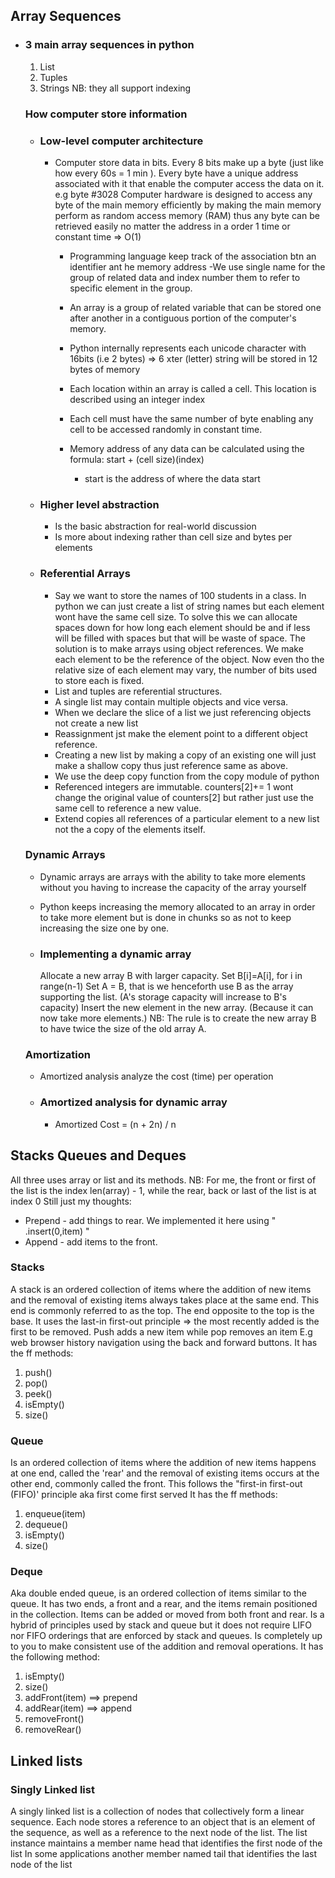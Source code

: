 ## Array Sequences

- ### 3 main array sequences in python

  1. List
  2. Tuples
  3. Strings
     NB: they all support indexing

  ### How computer store information

  - ### Low-level computer architecture

    - Computer store data in bits. Every 8 bits make up a byte (just like how every 60s = 1 min ). Every byte have a unique address associated with it that enable the computer access the data on it. e.g byte #3028
      Computer hardware is designed to access any byte of the main memory efficiently by making the main memory perform as random access memory (RAM) thus any byte can be retrieved easily no matter the address in a order 1 time or constant time => O(1)

      - Programming language keep track of the association btn an identifier ant he memory address
        -We use single name for the group of related data and index number them to refer to specific element in the group.
      - An array is a group of related variable that can be stored one after another in a contiguous portion of the computer's memory.

      - Python internally represents each unicode character with 16bits (i.e 2 bytes) => 6 xter (letter) string will be stored in 12 bytes of memory
      - Each location within an array is called a cell. This location is described using an integer index
      - Each cell must have the same number of byte enabling any cell to be accessed randomly in constant time.
      - Memory address of any data can be calculated using the formula: start + (cell size)(index)
        - start is the address of where the data start

  - ### Higher level abstraction

    - Is the basic abstraction for real-world discussion
    - Is more about indexing rather than cell size and bytes per elements

  - ### Referential Arrays

    - Say we want to store the names of 100 students in a class. In python we can just create a list of string names but each element wont have the same cell size. To solve this we can allocate spaces down for how long each element should be and if less will be filled with spaces but that will be waste of space. The solution is to make arrays using object references. We make each element to be the reference of the object. Now even tho the relative size of each element may vary, the number of bits used to store each is fixed.
    - List and tuples are referential structures.
    - A single list may contain multiple objects and vice versa.
    - When we declare the slice of a list we just referencing objects not create a new list
    - Reassignment jst make the element point to a different object reference.
    - Creating a new list by making a copy of an existing one will just make a shallow copy thus just reference same as above.
    - We use the deep copy function from the copy module of python
    - Referenced integers are immutable. counters[2]+= 1 wont change the original value of counters[2] but rather just use the same cell to reference a new value.
    - Extend copies all references of a particular element to a new list not the a copy of the elements itself.

  ### Dynamic Arrays

  - Dynamic arrays are arrays with the ability to take more elements without you having to increase the capacity of the array yourself
  - Python keeps increasing the memory allocated to an array in order to take more element but is done in chunks so as not to keep increasing the size one by one.

  - ### Implementing a dynamic array
    Allocate a new array B with larger capacity.
    Set B[i]=A[i], for i in range(n-1)
    Set A = B, that is we henceforth use B as the array supporting the list. (A's storage capacity will increase to B's capacity)
    Insert the new element in the new array. (Because it can now take more elements.)
    NB: The rule is to create the new array B to have twice the size of the old array A.

  ### Amortization

  - Amortized analysis analyze the cost (time) per operation
  - ### Amortized analysis for dynamic array
    - Amortized Cost = (n + 2n) / n

## Stacks Queues and Deques

All three uses array or list and its methods.
NB: For me, the front or first of the list is the index len(array) - 1, while the rear, back or last of the list is at index 0
Still just my thoughts:

- Prepend - add things to rear. We implemented it here using " .insert(0,item) "
- Append - add items to the front.

### Stacks

A stack is an ordered collection of items where the addition of new items and the removal of existing items always takes place at the same end.
This end is commonly referred to as the top.
The end opposite to the top is the base.
It uses the last-in first-out principle => the most recently added is the first to be removed.
Push adds a new item while pop removes an item
E.g web browser history navigation using the back and forward buttons.
It has the ff methods:

1. push()
2. pop()
3. peek()
4. isEmpty()
5. size()

### Queue

Is an ordered collection of items where the addition of new items happens at one end, called the 'rear' and the removal of existing items occurs at the other end, commonly called the front.
This follows the "first-in first-out (FIFO)' principle aka first come first served
It has the ff methods:

1. enqueue(item)
2. dequeue()
3. isEmpty()
4. size()

### Deque

Aka double ended queue, is an ordered collection of items similar to the queue.
It has two ends, a front and a rear, and the items remain positioned in the collection.
Items can be added or moved from both front and rear.
Is a hybrid of principles used by stack and queue but it does not require LIFO nor FIFO orderings that are enforced by stack and queues. Is completely up to you to make consistent use of the addition and removal operations.
It has the following method:

1. isEmpty()
2. size()
3. addFront(item) ==> prepend
4. addRear(item) ==> append
5. removeFront()
6. removeRear()

## Linked lists

### Singly Linked list

A singly linked list is a collection of nodes that collectively form a linear sequence.
Each node stores a reference to an object that is an element of the sequence, as well as a reference to the next node of the list.
The list instance maintains a member name head that identifies the first node of the list
In some applications another member named tail that identifies the last node of the list
